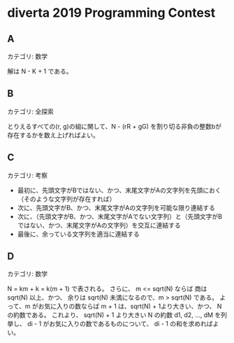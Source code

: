 # diverta 2019 Programming Contest

## A
カテゴリ: 数学

解は N - K + 1 である。

## B
カテゴリ: 全探索

とりえるすべての(r, g)の組に関して、N - (rR + gG) を割り切る非負の整数bが存在するかを数え上げればよい。

## C
カテゴリ: 考察

* 最初に、先頭文字がBではない、かつ、末尾文字がAの文字列を先頭におく（そのような文字列が存在すれば）
* 次に、先頭文字がB、かつ、末尾文字がAの文字列を可能な限り連結する
* 次に、（先頭文字がB、かつ、末尾文字がAでない文字列）と（先頭文字がBではない、かつ、末尾文字がAの文字列）を交互に連結する
* 最後に、余っている文字列を適当に連結する

## D
カテゴリ: 数学

N = km + k = k(m + 1) で表される。
さらに、 m <= sqrt(N) ならば 商は sqrt(N) 以上、かつ、 余りは sqrt(N) 未満になるので、m > sqrt(N) である。
よって、m がお気に入りの数ならば m + 1 は、sqrt(N) + 1より大きい、かつ、 Nの約数である。
これより、 sqrt(N) + 1 より大きい N の約数 d1, d2, ..., dM を列挙し、 di - 1 がお気に入りの数であるものについて、
di - 1 の和を求めればよい。

